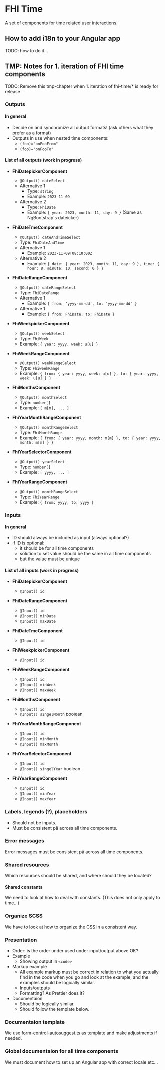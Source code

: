 # FHI Time

A set of components for time related user interactions.

## How to add i18n to your Angular app

TODO: how to do it...

## TMP: Notes for 1. iteration of FHI time components

TODO: Remove this tmp-chapter when 1. iteration of fhi-time/* is ready for release

### Outputs

#### In general

- Decide on and synchronize all output formats! (ask others what they prefer as a format)
- Outputs in use when nested time components:
  - `(foo)="onFooFrom"`
  - `(foo)="onFooTo"`

#### List of all outputs (work in progress)

- **FhiDatepickerComponent**
  - `@Output() dateSelect`
  - Alternative 1
    - Type: `string`
    - Example: `2023-11-09`
  - Alternative 2
    - Type: `FhiDate`
    - Example: `{ year: 2023, month: 11, day: 9 }` (Same as NgBootstrap's dateicker)

- **FhiDateTmeComponent**
  - `@Output() dateAndTimeSelect`
  - Type: `FhiDateAndTime`
  - Alternative 1
    - Example: `2023-11-09T08:10:00Z`
  - Alternative 2
    - Example: `{ date: { year: 2023, month: 11, day: 9 }, time: { hour: 8, minute: 10, second: 0 } }`

- **FhiDateRangeComponent**
  - `@Output() dateRangeSelect`
  - Type: `FhiDateRange`
  - Alternative 1
    - Example: `{ from: 'yyyy-mm-dd', to: 'yyyy-mm-dd' }`
  - Alternative 1
    - Example: `{ from: FhiDate, to: FhiDate }`

- **FhiWeekpickerComponent**
  - `@Output() weekSelect`
  - Type: `FhiWeek`
  - Example: `{ year: yyyy, week: u[u] }`

- **FhiWeekRangeComponent**
  - `@Output() weekRangeSelect`
  - Type: `FhiweekRange`
  - Example: `{ from: { year: yyyy, week: u[u] }, to: { year: yyyy, week: u[u] } }`

- **FhiMonthsComponent**
  - `@Output() monthSelect`
  - Type: `number[]`
  - Example: `[ m[m], ... ]`

- **FhiYearMonthRangeComponent**
  - `@Output() monthRangeSelect`
  - Type: `FhiMonthRange`
  - Example: `{ from: { year: yyyy, month: m[m] }, to: { year: yyyy, month: m[m] } }`

- **FhiYearSelectorComponent**
  - `@Output() yearSelect`
  - Type: `number[]`
  - Example: `[ yyyy, ... ]`

- **FhiYearRangeComponent**
  - `@Output() monthRangeSelect`
  - Type: `FhiYearRange`
  - Example: `{ from: yyyy, to: yyyy }`

### Inputs

#### In general

- ID should always be included as input (always optional?)
- If ID is optional:
  - it should be for all time components
  - solution to set value should be the same in all time components
  - but the value must be unique

#### List of all inputs (work in progress)

- **FhiDatepickerComponent**
  - `@Input() id`

- **FhiDateRangeComponent**
  - `@Input() id`
  - `@Input() minDate`
  - `@Input() maxDate`

- **FhiDateTmeComponent**
  - `@Input() id`

- **FhiWeekpickerComponent**
  - `@Input() id`

- **FhiWeekRangeComponent**
  - `@Input() id`
  - `@Input() minWeek`
  - `@Input() maxWeek`

- **FhiMonthsComponent**
  - `@Input() id`
  - `@Input() singelMonth` boolean

- **FhiYearMonthRangeComponent**
  - `@Input() id`
  - `@Input() minMonth`
  - `@Input() maxMonth`

- **FhiYearSelectorComponent**
  - `@Input() id`
  - `@Input() singelYear` boolean

- **FhiYearRangeComponent**
  - `@Input() id`
  - `@Input() minYear`
  - `@Input() maxYear`

### Labels, legends (?), placeholders

- Should not be inputs.
- Must be consistent på across all time components.

### Error messages

Error messages must be consistent på across all time components.

### Shared resources

Which resources should be shared, and where should they be located?

#### Shared constants

We need to look at how to deal with constants.
(This does not only apply to time...)

### Organize SCSS

We have to look at how to organize the CSS in a consistent way.

### Presentation

- Order: is the order under used under input/output above OK?
- Example
  - Showing output in `<code>`
- Markup example
  - All example markup must be correct in relation to what you actually find in the code when you go and look at the example, and the examples should be logically similar.
  - Inputs/outputs
  - Formatting? As Prettier does it?
- Documentaion
  - Should be logically similar.
  - Should follow the template  below.

### Documentaion template

We use [form-control-autosuggest.ts](https://github.com/folkehelseinstituttet/Fhi.Frontend.Demo/blob/dev/src/MOCK_DB_DATA/library-items/form-controls/form-control-autosuggest.ts) as template and make adjustments if needed.

### Global documentaion for all time components

We must document how to set up an Angular app with correct locale etc...
